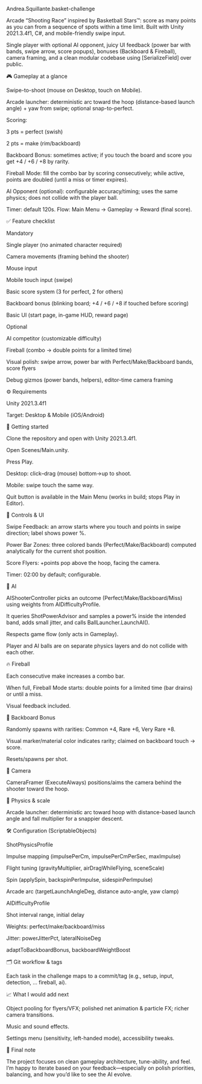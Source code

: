Andrea.Squillante.basket-challenge

Arcade “Shooting Race” inspired by Basketball Stars™: score as many points as you can from a sequence of spots within a time limit. Built with Unity 2021.3.4f1, C#, and mobile-friendly swipe input.

Single player with optional AI opponent, juicy UI feedback (power bar with bands, swipe arrow, score popups), bonuses (Backboard & Fireball), camera framing, and a clean modular codebase using [SerializeField] over public.

🎮 Gameplay at a glance

Swipe-to-shoot (mouse on Desktop, touch on Mobile).

Arcade launcher: deterministic arc toward the hoop (distance-based launch angle) + yaw from swipe; optional snap-to-perfect.

Scoring:

3 pts = perfect (swish)

2 pts = make (rim/backboard)

Backboard Bonus: sometimes active; if you touch the board and score you get +4 / +6 / +8 by rarity.

Fireball Mode: fill the combo bar by scoring consecutively; while active, points are doubled (until a miss or timer expires).

AI Opponent (optional): configurable accuracy/timing; uses the same physics; does not collide with the player ball.

Timer: default 120s. Flow: Main Menu → Gameplay → Reward (final score).

✅ Feature checklist

Mandatory

 Single player (no animated character required)

 Camera movements (framing behind the shooter)

 Mouse input

 Mobile touch input (swipe)

 Basic score system (3 for perfect, 2 for others)

 Backboard bonus (blinking board; +4 / +6 / +8 if touched before scoring)

 Basic UI (start page, in-game HUD, reward page)

Optional

 AI competitor (customizable difficulty)

 Fireball (combo → double points for a limited time)

 Visual polish: swipe arrow, power bar with Perfect/Make/Backboard bands, score flyers

 Debug gizmos (power bands, helpers), editor-time camera framing


⚙️ Requirements

Unity 2021.3.4f1

Target: Desktop & Mobile (iOS/Android)

🚀 Getting started

Clone the repository and open with Unity 2021.3.4f1.

Open Scenes/Main.unity.

Press Play.

Desktop: click–drag (mouse) bottom→up to shoot.

Mobile: swipe touch the same way.

Quit button is available in the Main Menu (works in build; stops Play in Editor).

🧭 Controls & UI

Swipe Feedback: an arrow starts where you touch and points in swipe direction; label shows power %.

Power Bar Zones: three colored bands (Perfect/Make/Backboard) computed analytically for the current shot position.

Score Flyers: +points pop above the hoop, facing the camera.

Timer: 02:00 by default; configurable.

🧠 AI

AIShooterController picks an outcome (Perfect/Make/Backboard/Miss) using weights from AIDifficultyProfile.

It queries ShotPowerAdvisor and samples a power% inside the intended band, adds small jitter, and calls BallLauncher.LaunchAI().

Respects game flow (only acts in Gameplay).

Player and AI balls are on separate physics layers and do not collide with each other.

🔥 Fireball

Each consecutive make increases a combo bar.

When full, Fireball Mode starts: double points for a limited time (bar drains) or until a miss.

Visual feedback included.

🧱 Backboard Bonus

Randomly spawns with rarities: Common +4, Rare +6, Very Rare +8.

Visual marker/material color indicates rarity; claimed on backboard touch → score.

Resets/spawns per shot.

🎥 Camera

CameraFramer (ExecuteAlways) positions/aims the camera behind the shooter toward the hoop.


🎯 Physics & scale 

Arcade launcher: deterministic arc toward hoop with distance-based launch angle and fall multiplier for a snappier descent.

🛠 Configuration (ScriptableObjects)

ShotPhysicsProfile

Impulse mapping (impulsePerCm, impulsePerCmPerSec, maxImpulse)

Flight tuning (gravityMultiplier, airDragWhileFlying, sceneScale)

Spin (applySpin, backspinPerImpulse, sidespinPerImpulse)

Arcade arc (targetLaunchAngleDeg, distance auto-angle, yaw clamp)

AIDifficultyProfile

Shot interval range, initial delay

Weights: perfect/make/backboard/miss

Jitter: powerJitterPct, lateralNoiseDeg

adaptToBackboardBonus, backboardWeightBoost


🗂 Git workflow & tags

Each task in the challenge maps to a commit/tag (e.g., setup, input, detection, … fireball, ai).

📈 What I would add next

Object pooling for flyers/VFX; polished net animation & particle FX; richer camera transitions.

Music and sound effects.

Settings menu (sensitivity, left-handed mode), accessibility tweaks.


🙌 Final note

The project focuses on clean gameplay architecture, tune-ability, and feel. I’m happy to iterate based on your feedback—especially on polish priorities, balancing, and how you’d like to see the AI evolve.
